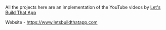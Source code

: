 All the projects here are an implementation of the YouTube videos by [Let's Build That App](https://www.youtube.com/channel/UCuP2vJ6kRutQBfRmdcI92mA/featured)

Website - https://www.letsbuildthatapp.com 
